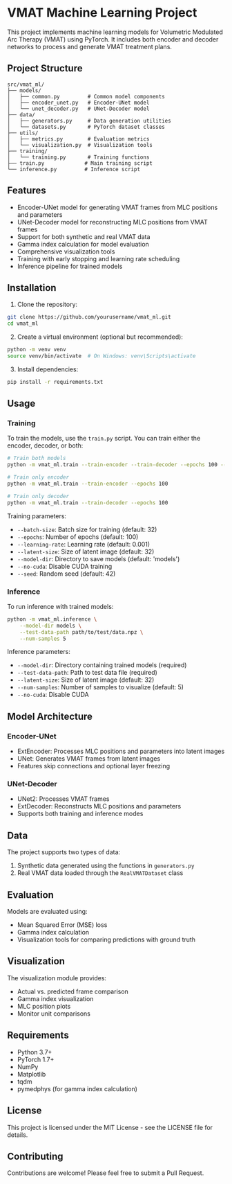 # VMAT Machine Learning Project

This project implements machine learning models for Volumetric Modulated Arc Therapy (VMAT) using PyTorch. It includes both encoder and decoder networks to process and generate VMAT treatment plans.

## Project Structure

```
src/vmat_ml/
├── models/
│   ├── common.py         # Common model components
│   ├── encoder_unet.py   # Encoder-UNet model
│   └── unet_decoder.py   # UNet-Decoder model
├── data/
│   ├── generators.py     # Data generation utilities
│   └── datasets.py       # PyTorch dataset classes
├── utils/
│   ├── metrics.py        # Evaluation metrics
│   └── visualization.py  # Visualization tools
├── training/
│   └── training.py       # Training functions
├── train.py             # Main training script
└── inference.py         # Inference script
```

## Features

- Encoder-UNet model for generating VMAT frames from MLC positions and parameters
- UNet-Decoder model for reconstructing MLC positions from VMAT frames
- Support for both synthetic and real VMAT data
- Gamma index calculation for model evaluation
- Comprehensive visualization tools
- Training with early stopping and learning rate scheduling
- Inference pipeline for trained models

## Installation

1. Clone the repository:
```bash
git clone https://github.com/yourusername/vmat_ml.git
cd vmat_ml
```

2. Create a virtual environment (optional but recommended):
```bash
python -m venv venv
source venv/bin/activate  # On Windows: venv\Scripts\activate
```

3. Install dependencies:
```bash
pip install -r requirements.txt
```

## Usage

### Training

To train the models, use the `train.py` script. You can train either the encoder, decoder, or both:

```bash
# Train both models
python -m vmat_ml.train --train-encoder --train-decoder --epochs 100 --batch-size 32 --learning-rate 0.001

# Train only encoder
python -m vmat_ml.train --train-encoder --epochs 100

# Train only decoder
python -m vmat_ml.train --train-decoder --epochs 100
```

Training parameters:
- `--batch-size`: Batch size for training (default: 32)
- `--epochs`: Number of epochs (default: 100)
- `--learning-rate`: Learning rate (default: 0.001)
- `--latent-size`: Size of latent image (default: 32)
- `--model-dir`: Directory to save models (default: 'models')
- `--no-cuda`: Disable CUDA training
- `--seed`: Random seed (default: 42)

### Inference

To run inference with trained models:

```bash
python -m vmat_ml.inference \
    --model-dir models \
    --test-data-path path/to/test/data.npz \
    --num-samples 5
```

Inference parameters:
- `--model-dir`: Directory containing trained models (required)
- `--test-data-path`: Path to test data file (required)
- `--latent-size`: Size of latent image (default: 32)
- `--num-samples`: Number of samples to visualize (default: 5)
- `--no-cuda`: Disable CUDA

## Model Architecture

### Encoder-UNet
- ExtEncoder: Processes MLC positions and parameters into latent images
- UNet: Generates VMAT frames from latent images
- Features skip connections and optional layer freezing

### UNet-Decoder
- UNet2: Processes VMAT frames
- ExtDecoder: Reconstructs MLC positions and parameters
- Supports both training and inference modes

## Data

The project supports two types of data:
1. Synthetic data generated using the functions in `generators.py`
2. Real VMAT data loaded through the `RealVMATDataset` class

## Evaluation

Models are evaluated using:
- Mean Squared Error (MSE) loss
- Gamma index calculation
- Visualization tools for comparing predictions with ground truth

## Visualization

The visualization module provides:
- Actual vs. predicted frame comparison
- Gamma index visualization
- MLC position plots
- Monitor unit comparisons

## Requirements

- Python 3.7+
- PyTorch 1.7+
- NumPy
- Matplotlib
- tqdm
- pymedphys (for gamma index calculation)

## License

This project is licensed under the MIT License - see the LICENSE file for details.

## Contributing

Contributions are welcome! Please feel free to submit a Pull Request. 